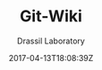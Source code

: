 ---
title: "Git-Wiki"
github: https://github.com/drassil/git-wiki
demo: https://drassil.github.io/git-wiki
author: Drassil Laboratory
draft: true
ssg:
  - Jekyll
cms:
  - No Cms
date: 2017-04-13T18:08:39Z
github_branch: master
---